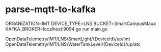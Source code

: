 # parse-mqtt-to-kafka

ORGANIZATION=IMT DEVICE_TYPE=LNS BUCKET=SmartCampusMaua KAFKA_BROKER=localhost:9094 go run main.go

OpenDataTelemetry/IMT/LNS/SmartLight/{DeviceId}/up/imt
OpenDataTelemetry/IMT/LNS/WaterTankLevel/{DeviceId}/up/atc